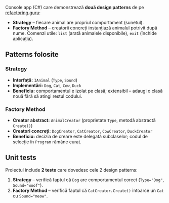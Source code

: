 Console app (C#) care demonstrează **două design patterns** de pe [refactoring.guru](https://refactoring.guru/design-patterns):
- **Strategy** – fiecare animal are propriul comportament (sunetul).
- **Factory Method** – creatorii concreți instanțiază animalul potrivit după nume.
Comenzi utile: `list` (arată animalele disponibile), `exit` (închide aplicația).

## Patterns folosite

### Strategy
- **Interfață:** `IAnimal` (`Type`, `Sound`)
- **Implementări:** `Dog`, `Cat`, `Cow`, `Duck`
- **Beneficiu:** comportamentul e izolat pe clasă; extensibil – adaugi o clasă nouă fără să atingi restul codului.

### Factory Method
- **Creator abstract:** `AnimalCreator` (proprietate `Type`, metodă abstractă `Create()`)
- **Creatori concreți:** `DogCreator`, `CatCreator`, `CowCreator`, `DuckCreator`
- **Beneficiu:** decizia de creare este delegată subclaselor; codul de selecție în `Program` rămâne curat.

##  Unit tests

Proiectul include **2 teste** care dovedesc cele 2 design patterns:

1. **Strategy** – verifică faptul că `Dog` are comportamentul corect (`Type="Dog"`, `Sound="woof"`).
2. **Factory Method** – verifică faptul că `CatCreator.Create()` întoarce un `Cat` cu `Sound="meow"`.
